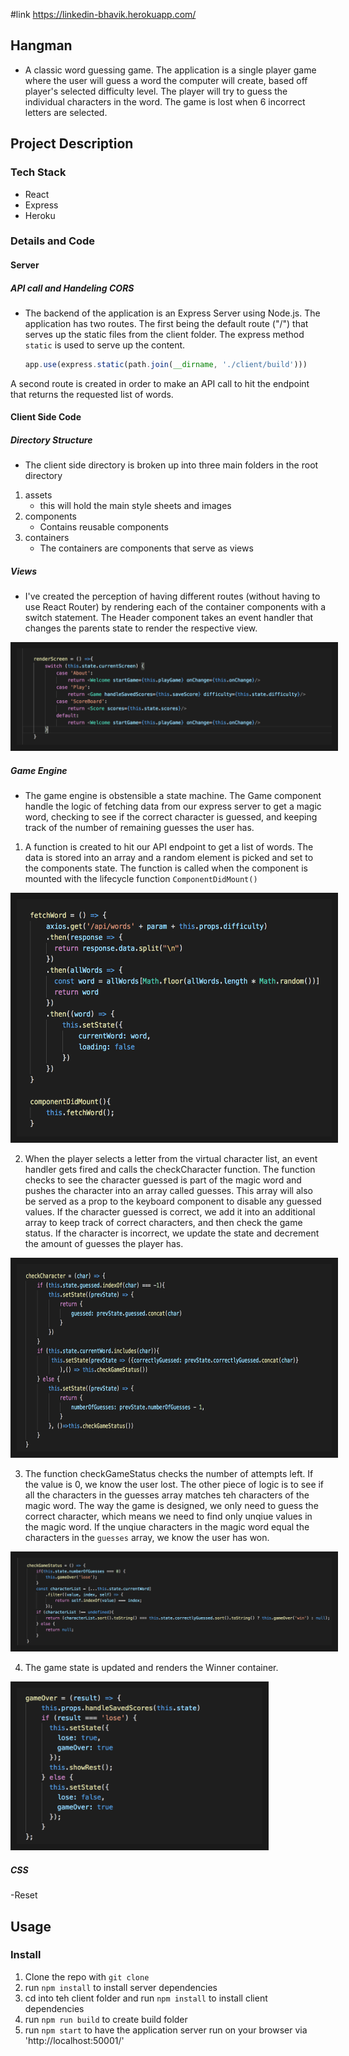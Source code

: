 #link
https://linkedin-bhavik.herokuapp.com/

## Hangman
 - A classic word guessing game. The application is a single player game where the user will guess a word the computer will create, based off player's selected difficulty level. The player will try to guess the individual characters in the word. The game is lost when 6 incorrect letters are selected.

## Project Description

### Tech Stack
 - React
 - Express
 - Heroku

### Details and Code

#### Server
##### API call and Handeling CORS
 - The backend of the application is an Express Server using Node.js. The application has two routes. The first being the default route ("/") that serves up the static files from the client folder. The express method `static` is used to serve up the content. 

    ```javascript
    app.use(express.static(path.join(__dirname, './client/build')))
    ```
 A second route is created in order to make an API call to hit the endpoint that returns the requested list of words. 



#### Client Side Code

##### Directory Structure
- The client side directory is broken up into three main folders in the root directory
1. assets
    * this will hold the main style sheets and images
2. components
    * Contains reusable components 
3. containers
    * The containers are components that serve as views

##### Views
- I've created the perception of having different routes (without having to use React Router) by rendering each of the container components with a switch statement. The Header component takes an event handler that changes the parents state to render the respective view.

<img src="https://github.com/Bhavikpatel576/react-hangman/blob/master/assets/render.png" alt="render container" border="10"/> 


##### Game Engine
- The game engine is obstensible a state machine. The Game component handle the logic of fetching data from our express server to get a magic word, checking to see if the correct character is guessed, and keeping track of the number of remaining guesses the user has. 
1. A function is created to hit our API endpoint to get a list of words. The data is stored into an array and a random element is picked and set to the components state. The function is called when the component is mounted with the lifecycle function  `ComponentDidMount()`

<img src="https://github.com/Bhavikpatel576/react-hangman/blob/master/assets/fetch.png" alt="render container" height="380" border="10"/>

2. When the player selects a letter from the virtual character list, an event handler gets fired and calls the checkCharacter function. The function checks to see the character guessed is part of the magic word and pushes the character into an array called guesses. This array will also be served as a prop to the keyboard component to disable any guessed values. If the character guessed is correct, we add it into an additional array to keep track of correct characters, and then check the game status. If the character is incorrect, we update the state and decrement the amount of guesses the player has. 

<img src="https://github.com/Bhavikpatel576/react-hangman/blob/master/assets/checkletter.png" alt="render container" height="300" border="10"/>

3. The function checkGameStatus  checks the number of attempts left. If the value is 0, we know the user lost. The other piece of logic is to see if all the characters in the guesses array matches teh characters of the magic word. The way the game is designed, we only need to guess the correct character, which means we need to find only unqiue values in the magic word. If the unqiue characters in the magic word equal the characters in the `guesses` array, we know the user has won. 

<img src="https://github.com/Bhavikpatel576/react-hangman/blob/master/assets/gamestatus.png" alt="render container" border="10"/>

4. The game state is updated and renders the Winner container. 

<img src="https://github.com/Bhavikpatel576/react-hangman/blob/master/assets/gameover.png" alt="render container" height="250" border="10"/>




##### CSS
-Reset


## Usage

### Install
  1. Clone the repo with `git clone`
  2. run `npm install` to install server dependencies
  3. cd into teh client folder and run `npm install` to install client dependencies
  4. run `npm run build` to create build folder
  3. run `npm start` to have the application server run on your browser via 'http://localhost:50001/'
  